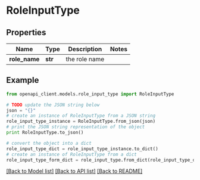 # RoleInputType


## Properties
Name | Type | Description | Notes
------------ | ------------- | ------------- | -------------
**role_name** | **str** | the role name | 

## Example

```python
from openapi_client.models.role_input_type import RoleInputType

# TODO update the JSON string below
json = "{}"
# create an instance of RoleInputType from a JSON string
role_input_type_instance = RoleInputType.from_json(json)
# print the JSON string representation of the object
print RoleInputType.to_json()

# convert the object into a dict
role_input_type_dict = role_input_type_instance.to_dict()
# create an instance of RoleInputType from a dict
role_input_type_form_dict = role_input_type.from_dict(role_input_type_dict)
```
[[Back to Model list]](../README.md#documentation-for-models) [[Back to API list]](../README.md#documentation-for-api-endpoints) [[Back to README]](../README.md)


